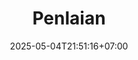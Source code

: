---
weight: 999
title: "Penlaian"
description: ""
icon: "article"
date: "2025-05-04T21:51:16+07:00"
lastmod: "2025-05-04T21:51:16+07:00"
draft: true
toc: true
---